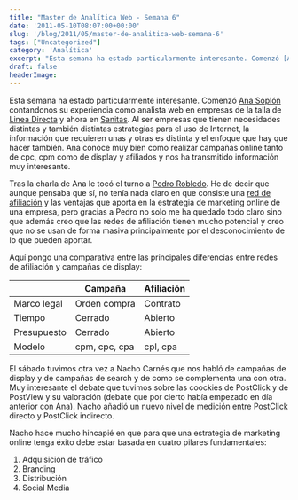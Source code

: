 ```yaml
---
title: "Master de Analítica Web - Semana 6"
date: '2011-05-10T08:07:00+00:00'
slug: '/blog/2011/05/master-de-analitica-web-semana-6'
tags: ["Uncategorized"]
category: 'Analítica'
excerpt: "Esta semana ha estado particularmente interesante. Comenzó [Ana Soplón]( Ana Soplón Experta en analítica web) contandonos su experiencia como analista web en empre..."
draft: false
headerImage: 
---
```

Esta semana ha estado particularmente interesante. Comenzó [Ana Soplón](http://www.linkedin.com/in/anasoplon "Ana Soplón Experta en analítica web") contandonos su experiencia como analista web en empresas de la talla de [Linea Directa](https://www.lineadirecta.com/LDAWeb/home.init.faces "seguros") y ahora en [Sanitas](http://static.squarespace.com/static/5303797ae4b0c6ad9e43f072/5303ce80e4b0400995a883d6/5303cf35e4b0400995a88b0c/1392758581676/?format=original "Seguros de salud"). Al ser empresas que tienen necesidades distintas y también distintas estrategias para el uso de Internet, la información que requieren unas y otras es distinta y el enfoque que hay que hacer también. Ana conoce muy bien como realizar campañas online tanto de cpc, cpm como de display y afiliados y nos ha transmitido información muy interesante.



Tras la charla de Ana le tocó el turno a [Pedro Robledo](http://www.linkedin.com/in/pedrorobledo). He de decir que aunque pensaba que sí, no tenía nada claro en que consiste una [red de afiliación](http://static.squarespace.com/static/5303797ae4b0c6ad9e43f072/5303ce80e4b0400995a883d6/5303cf35e4b0400995a88b0c/1392758581676/?format=original "Red de afiliación lider en España") y las ventajas que aporta en la estrategia de marketing online de una empresa, pero gracias a Pedro no solo me ha quedado todo claro sino que además creo que las redes de afiliación tienen mucho potencial y creo que no se usan de forma masiva principalmente por el desconocimiento de lo que pueden aportar.

Aquí pongo una comparativa entre las principales diferencias entre redes de afiliación y campañas de display:



|  | Campaña | Afiliación |
| --- | --- | --- |
| Marco legal | Orden compra | Contrato |
| Tiempo | Cerrado | Abierto |
| Presupuesto | Cerrado | Abierto |
| Modelo | cpm, cpc, cpa | cpl, cpa |

El sábado tuvimos otra vez a Nacho Carnés que nos habló de campañas de display y de campañas de search y de como se complementa una con otra. Muy interesante el debate que tuvimos sobre las coockies de PostClick y de PostView y su valoración (debate que por cierto había empezado en día anterior con Ana). Nacho añadió un nuevo nivel de medición entre PostClick directo y PostClick indirecto.

Nacho hace mucho hincapié en que para que una estrategia de marketing online tenga éxito debe estar basada en cuatro pilares fundamentales:

1. Adquisición de tráfico
2. Branding
3. Distribución
4. Social Media
